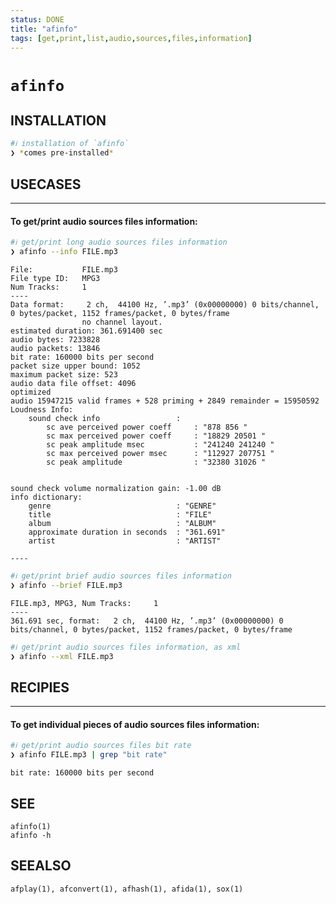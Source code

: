 ```yaml
---
status: DONE
title: "afinfo"
tags: [get,print,list,audio,sources,files,information]
---
```


# `afinfo`

## INSTALLATION


```bash
#ℹ︎ installation of `afinfo`
❯ *comes pre-installed*
```


## USECASES

----
#### To get/print audio sources files information:


```bash
#ℹ︎ get/print long audio sources files information
❯ afinfo --info FILE.mp3
```

    File:           FILE.mp3
    File type ID:   MPG3
    Num Tracks:     1
    ----
    Data format:     2 ch,  44100 Hz, ’.mp3’ (0x00000000) 0 bits/channel, 0 bytes/packet, 1152 frames/packet, 0 bytes/frame
                    no channel layout.
    estimated duration: 361.691400 sec
    audio bytes: 7233828
    audio packets: 13846
    bit rate: 160000 bits per second
    packet size upper bound: 1052
    maximum packet size: 523
    audio data file offset: 4096
    optimized
    audio 15947215 valid frames + 528 priming + 2849 remainder = 15950592
    Loudness Info:
        sound check info                 :
            sc ave perceived power coeff     : "878 856 "
            sc max perceived power coeff     : "18829 20501 "
            sc peak amplitude msec           : "241240 241240 "
            sc max perceived power msec      : "112927 207751 "
            sc peak amplitude                : "32380 31026 "


    sound check volume normalization gain: -1.00 dB
    info dictionary:
        genre                            : "GENRE"
        title                            : "FILE"
        album                            : "ALBUM"
        approximate duration in seconds  : "361.691"
        artist                           : "ARTIST"

    ----


```bash
#ℹ︎ get/print brief audio sources files information
❯ afinfo --brief FILE.mp3
```

    FILE.mp3, MPG3, Num Tracks:     1
    ----
    361.691 sec, format:   2 ch,  44100 Hz, ’.mp3’ (0x00000000) 0 bits/channel, 0 bytes/packet, 1152 frames/packet, 0 bytes/frame


```bash
#ℹ︎ get/print audio sources files information, as xml
❯ afinfo --xml FILE.mp3
```


## RECIPIES

----
#### To get individual pieces of audio sources files information:


```bash
#ℹ︎ get/print audio sources files bit rate
❯ afinfo FILE.mp3 | grep "bit rate"
```

    bit rate: 160000 bits per second


## SEE

    afinfo(1)
    afinfo -h

## SEEALSO

    afplay(1), afconvert(1), afhash(1), afida(1), sox(1)

